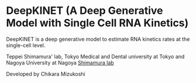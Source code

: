 # DeepKINET (A Deep Generative Model with Single Cell RNA Kinetics)
DeepKINET is a deep generative model to estimate RNA kinetics rates at the single-cell level.

Teppei Shimamura' lab, Tokyo Medical and Dental university at Tokyo and Nagoya University at Nagoya [Shimamura lab](https://www.shimamlab.info/)

Developed by Chikara Mizukoshi
